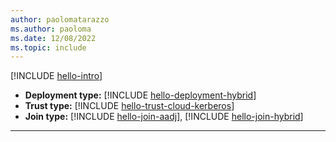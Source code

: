 ```yaml
---
author: paolomatarazzo
ms.author: paoloma
ms.date: 12/08/2022
ms.topic: include
---
```


[!INCLUDE [hello-intro](hello-intro.md)]
- **Deployment type:** [!INCLUDE [hello-deployment-hybrid](hello-deployment-hybrid.md)]
- **Trust type:** [!INCLUDE [hello-trust-cloud-kerberos](hello-trust-cloud-kerberos.md)]
- **Join type:** [!INCLUDE [hello-join-aadj](hello-join-aad.md)], [!INCLUDE [hello-join-hybrid](hello-join-hybrid.md)]
---